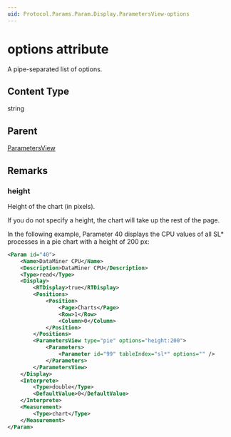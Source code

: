 ```yaml
---
uid: Protocol.Params.Param.Display.ParametersView-options
---
```


# options attribute

A pipe-separated list of options.

## Content Type

string

## Parent

[ParametersView](xref:Protocol.Params.Param.Display.ParametersView)

## Remarks

### height

Height of the chart (in pixels).

If you do not specify a height, the chart will take up the rest of the page.

In the following example, Parameter 40 displays the CPU values of all SL* processes in a pie chart with a height of 200 px:

```xml
<Param id="40">
    <Name>DataMiner CPU</Name>
    <Description>DataMiner CPU</Description>
    <Type>read</Type>
    <Display>
        <RTDisplay>true</RTDisplay>
        <Positions>
            <Position>
                <Page>Charts</Page>
                <Row>1</Row>
                <Column>0</Column>
            </Position>
        </Positions>
        <ParametersView type="pie" options="height:200">
            <Parameters>
                <Parameter id="99" tableIndex="sl*" options="" />
            </Parameters>
        </ParametersView>
    </Display>
    <Interprete>
        <Type>double</Type>
        <DefaultValue>0</DefaultValue>
    </Interprete>
    <Measurement>
        <Type>chart</Type>
    </Measurement>
</Param>
```
